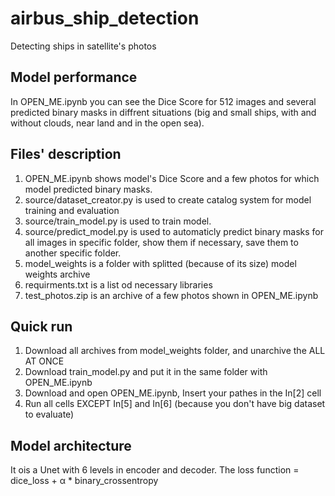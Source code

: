 # airbus_ship_detection
Detecting ships in satellite's photos 

## Model performance

In OPEN_ME.ipynb you can see the Dice Score for 512 images and several predicted binary masks in diffrent situations (big and small ships, with and without clouds, near land and in the open sea).

## Files' description

1) OPEN_ME.ipynb shows model's Dice Score and a few photos for which model predicted binary masks. 
2) source/dataset_creator.py is used to create catalog system for model training and evaluation
3) source/train_model.py is used to train model.
4) source/predict_model.py is used to automaticly predict binary masks for all images in specific folder, show them if necessary, save them to another specific folder.
5) model_weights is a folder with splitted (because of its size) model weights archive
6) requirments.txt is a list od necessary libraries
7) test_photos.zip is an archive of a few photos shown in OPEN_ME.ipynb

## Quick run

1) Download all archives from model_weights folder, and unarchive the ALL AT ONCE
2) Download train_model.py and put it in the same folder with OPEN_ME.ipynb
3) Download and open OPEN_ME.ipynb, Insert your pathes in the In[2] cell
4) Run all cells EXCEPT In[5] and In[6] (because you don't have big dataset to evaluate)

## Model architecture

It ois a Unet with 6 levels in encoder and decoder. The loss function = dice_loss + α * binary_crossentropy

